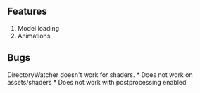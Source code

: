 
## Features

1. Model loading
2. Animations

## Bugs

DirectoryWatcher doesn't work for shaders.
	* Does not work on assets/shaders
	* Does not work with postprocessing enabled
